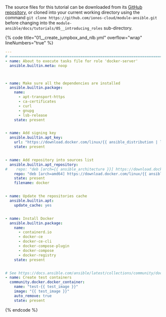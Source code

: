 The source files for this tutorial can be downloaded from its [GitHub repository](https://github.com/ionos-cloud/module-ansible/tree/master/docs/), or cloned into your current working directory using the command `git clone https://github.com/ionos-cloud/module-ansible.git` before changing into the `module-ansible/docs/tutorials/05__introducing_roles` sub-directory.

{% code title="01__create_jumpbox_and_nlb.yml" overflow="wrap" lineNumbers="true" %}
```yml
---
# ==============================================================================
- name: About to execute tasks file for role 'docker-server'
  ansible.builtin.meta: noop



- name: Make sure all the dependencies are installed
  ansible.builtin.package:
    name:
      - apt-transport-https
      - ca-certificates
      - curl
      - gnupg
      - lsb-release
    state: present


- name: Add signing key
  ansible.builtin.apt_key:
    url: "https://download.docker.com/linux/{{ ansible_distribution | lower }}/gpg"
    state: present


- name: Add repository into sources list
  ansible.builtin.apt_repository:
#    repo: "deb [arch={{ ansible_architecture }}] https://download.docker.com/linux/{{ ansible_distribution | lower }} {{ ansible_distribution_release }} stable"
    repo: "deb [arch=amd64] https://download.docker.com/linux/{{ ansible_distribution | lower }} {{ ansible_distribution_release }} stable"
    state: present
    filename: docker


- name: Update the repositories cache
  ansible.builtin.apt:
    update_cache: yes


- name: Install Docker
  ansible.builtin.package:
    name:
      - containerd.io
      - docker-ce
      - docker-ce-cli
      - docker-compose-plugin
      - docker-compose
      - docker-registry
    state: present


# See https://docs.ansible.com/ansible/latest/collections/community/docker/docker_container_module.html#examples
- name: Create test containers
  community.docker.docker_container:
    name: "test-{{ test_image }}"
    image: "{{ test_image }}"
    auto_remove: true
    state: present
```
{% endcode %}